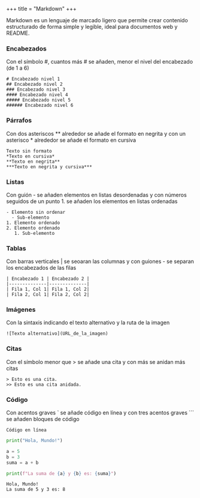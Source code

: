 +++
title = "Markdown"
+++

Markdown es un lenguaje de marcado ligero que permite crear contenido estructurado de forma simple y legible, ideal para documentos web y README.


### **Encabezados**
Con el símbolo #, cuantos más # se añaden, menor el nivel del encabezado (de 1 a 6)

    # Encabezado nivel 1
    ## Encabezado nivel 2
    ### Encabezado nivel 3
    #### Encabezado nivel 4
    ##### Encabezado nivel 5
    ###### Encabezado nivel 6

### **Párrafos**
Con dos asteriscos ** alrededor se añade el formato en negrita y con un asterisco * alrededor se añade el formato en cursiva

    Texto sin formato
    *Texto en cursiva*
    **Texto en negrita**
    ***Texto en negrita y cursiva***

### **Listas**
Con guión - se añaden elementos en listas desordenadas y con números seguidos de un punto 1. se añaden los elementos en listas ordenadas

    - Elemento sin ordenar
      - Sub-elemento
    1. Elemento ordenado
    2. Elemento ordenado
       1. Sub-elemento

### **Tablas**
Con barras verticales | se seoaran las columnas y con guiones - se separan los encabezados de las filas

    | Encabezado 1 | Encabezado 2 |
    |--------------|--------------|
    | Fila 1, Col 1| Fila 1, Col 2|
    | Fila 2, Col 1| Fila 2, Col 2|

### **Imágenes**
Con la sintaxis indicando el texto alternativo y la ruta de la imagen

    ![Texto alternativo](URL_de_la_imagen)

### **Citas**
Con el símbolo menor que > se añade una cita y con más se anidan más citas

    > Esto es una cita.
    >> Esto es una cita anidada.

### **Código**
Con acentos graves ` se añade código en línea y con tres acentos graves ``` se añaden bloques de código

`Código en línea`

```python
print("Hola, Mundo!")

a = 5
b = 3
suma = a + b

print(f"La suma de {a} y {b} es: {suma}")
```

```plaintext
Hola, Mundo!
La suma de 5 y 3 es: 8
